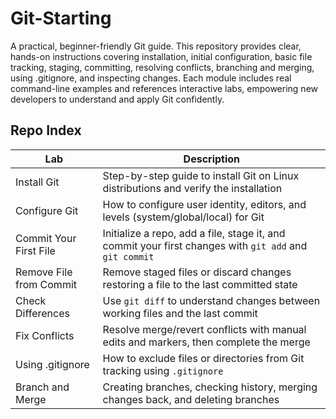 # Git-Starting
A practical, beginner-friendly Git guide. This repository provides clear, hands-on instructions covering installation, initial configuration, basic file tracking, staging, committing, resolving conflicts, branching and merging, using .gitignore, and inspecting changes. Each module includes real command-line examples and references interactive labs, empowering new developers to understand and apply Git confidently.

## Repo Index

| Lab                    | Description                                                                                      |
|------------------------|------------------------------------------------------------------------------------------------|
| Install Git            | Step-by-step guide to install Git on Linux distributions and verify the installation            |
| Configure Git          | How to configure user identity, editors, and levels (system/global/local) for Git               |
| Commit Your First File | Initialize a repo, add a file, stage it, and commit your first changes with `git add` and `git commit` |
| Remove File from Commit| Remove staged files or discard changes restoring a file to the last committed state             |
| Check Differences      | Use `git diff` to understand changes between working files and the last commit                  |
| Fix Conflicts          | Resolve merge/revert conflicts with manual edits and markers, then complete the merge          |
| Using .gitignore       | How to exclude files or directories from Git tracking using `.gitignore`                        |
| Branch and Merge       | Creating branches, checking history, merging changes back, and deleting branches                 |



